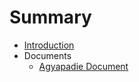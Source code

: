 # Summary

* [Introduction](README.md)
* Documents
    * [Agyapadie Document](document_breakdowns/agyapadie.md)
